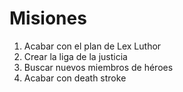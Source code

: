 # Misiones

1. Acabar con el plan de Lex Luthor
2. Crear la liga de la justicia
3. Buscar nuevos miembros de héroes
4. Acabar con death stroke